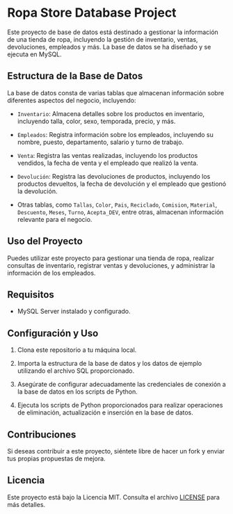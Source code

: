 # Ropa Store Database Project

Este proyecto de base de datos está destinado a gestionar la información de una tienda de ropa, incluyendo la gestión de inventario, ventas, devoluciones, empleados y más. La base de datos se ha diseñado y se ejecuta en MySQL.

## Estructura de la Base de Datos

La base de datos consta de varias tablas que almacenan información sobre diferentes aspectos del negocio, incluyendo:

- `Inventario`: Almacena detalles sobre los productos en inventario, incluyendo talla, color, sexo, temporada, precio, y más.

- `Empleados`: Registra información sobre los empleados, incluyendo su nombre, puesto, departamento, salario y turno de trabajo.

- `Venta`: Registra las ventas realizadas, incluyendo los productos vendidos, la fecha de venta y el empleado que realizó la venta.

- `Devolución`: Registra las devoluciones de productos, incluyendo los productos devueltos, la fecha de devolución y el empleado que gestionó la devolución.

- Otras tablas, como `Tallas`, `Color`, `Pais`, `Reciclado`, `Comision`, `Material`, `Descuento`, `Meses`, `Turno`, `Acepta_DEV`, entre otras, almacenan información relevante para el negocio.

## Uso del Proyecto

Puedes utilizar este proyecto para gestionar una tienda de ropa, realizar consultas de inventario, registrar ventas y devoluciones, y administrar la información de los empleados.

## Requisitos

- MySQL Server instalado y configurado.

## Configuración y Uso

1. Clona este repositorio a tu máquina local.

2. Importa la estructura de la base de datos y los datos de ejemplo utilizando el archivo SQL proporcionado.

3. Asegúrate de configurar adecuadamente las credenciales de conexión a la base de datos en los scripts de Python.

4. Ejecuta los scripts de Python proporcionados para realizar operaciones de eliminación, actualización e inserción en la base de datos.

## Contribuciones

Si deseas contribuir a este proyecto, siéntete libre de hacer un fork y enviar tus propias propuestas de mejora.

## Licencia

Este proyecto está bajo la Licencia MIT. Consulta el archivo [LICENSE](LICENSE) para más detalles.

